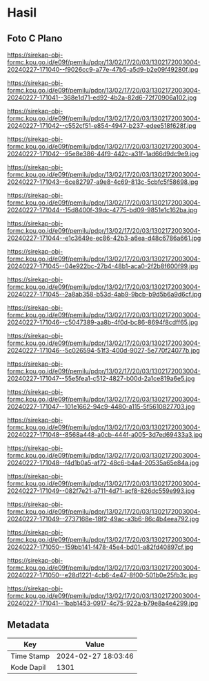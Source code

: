 # Hasil

## Foto C Plano

https://sirekap-obj-formc.kpu.go.id/e09f/pemilu/pdpr/13/02/17/20/03/1302172003004-20240227-171040--f9026cc9-a77e-47b5-a5d9-b2e09f49280f.jpg

https://sirekap-obj-formc.kpu.go.id/e09f/pemilu/pdpr/13/02/17/20/03/1302172003004-20240227-171041--368e1d71-ed92-4b2a-82d6-72f70906a102.jpg

https://sirekap-obj-formc.kpu.go.id/e09f/pemilu/pdpr/13/02/17/20/03/1302172003004-20240227-171042--c552cf51-e854-4947-b237-edee518f628f.jpg

https://sirekap-obj-formc.kpu.go.id/e09f/pemilu/pdpr/13/02/17/20/03/1302172003004-20240227-171042--95e8e386-44f9-442c-a31f-1ad66d9dc9e9.jpg

https://sirekap-obj-formc.kpu.go.id/e09f/pemilu/pdpr/13/02/17/20/03/1302172003004-20240227-171043--6ce82797-a9e8-4c69-813c-5cbfc5f58698.jpg

https://sirekap-obj-formc.kpu.go.id/e09f/pemilu/pdpr/13/02/17/20/03/1302172003004-20240227-171044--15d8400f-39dc-4775-bd09-9851e1c162ba.jpg

https://sirekap-obj-formc.kpu.go.id/e09f/pemilu/pdpr/13/02/17/20/03/1302172003004-20240227-171044--e1c3649e-ec86-42b3-a6ea-d48c6786a661.jpg

https://sirekap-obj-formc.kpu.go.id/e09f/pemilu/pdpr/13/02/17/20/03/1302172003004-20240227-171045--04e922bc-27b4-48b1-aca0-2f2b8f600f99.jpg

https://sirekap-obj-formc.kpu.go.id/e09f/pemilu/pdpr/13/02/17/20/03/1302172003004-20240227-171045--2a8ab358-b53d-4ab9-9bcb-b9d5b6a9d6cf.jpg

https://sirekap-obj-formc.kpu.go.id/e09f/pemilu/pdpr/13/02/17/20/03/1302172003004-20240227-171046--c5047389-aa8b-4f0d-bc86-8694f8cdff65.jpg

https://sirekap-obj-formc.kpu.go.id/e09f/pemilu/pdpr/13/02/17/20/03/1302172003004-20240227-171046--5c026594-51f3-400d-9027-5e770f24077b.jpg

https://sirekap-obj-formc.kpu.go.id/e09f/pemilu/pdpr/13/02/17/20/03/1302172003004-20240227-171047--55e5fea1-c512-4827-b00d-2a1ce819a6e5.jpg

https://sirekap-obj-formc.kpu.go.id/e09f/pemilu/pdpr/13/02/17/20/03/1302172003004-20240227-171047--101e1662-94c9-4480-a115-5f5610827703.jpg

https://sirekap-obj-formc.kpu.go.id/e09f/pemilu/pdpr/13/02/17/20/03/1302172003004-20240227-171048--8568a448-a0cb-444f-a005-3d7ed69433a3.jpg

https://sirekap-obj-formc.kpu.go.id/e09f/pemilu/pdpr/13/02/17/20/03/1302172003004-20240227-171048--f4d1b0a5-af72-48c6-b4a4-20535a65e84a.jpg

https://sirekap-obj-formc.kpu.go.id/e09f/pemilu/pdpr/13/02/17/20/03/1302172003004-20240227-171049--082f7e21-a711-4d71-acf8-826dc559e993.jpg

https://sirekap-obj-formc.kpu.go.id/e09f/pemilu/pdpr/13/02/17/20/03/1302172003004-20240227-171049--2737168e-18f2-49ac-a3b6-86c4b4eea792.jpg

https://sirekap-obj-formc.kpu.go.id/e09f/pemilu/pdpr/13/02/17/20/03/1302172003004-20240227-171050--159bb141-f478-45e4-bd01-a82fd40897cf.jpg

https://sirekap-obj-formc.kpu.go.id/e09f/pemilu/pdpr/13/02/17/20/03/1302172003004-20240227-171050--e28d1221-4cb6-4e47-8f00-501b0e25fb3c.jpg

https://sirekap-obj-formc.kpu.go.id/e09f/pemilu/pdpr/13/02/17/20/03/1302172003004-20240227-171041--1bab1453-0917-4c75-922a-b79e8a4e4299.jpg


## Metadata

| Key        | Value               |
| ---------- | ------------------- |
| Time Stamp | 2024-02-27 18:03:46 |
| Kode Dapil | 1301                |



